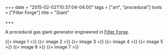 +++
date = "2015-02-02T10:37:04-04:00"
tags = ["art", "procedural"]
tools = ["Filter Forge"]
title = "Giant"

+++

A procedural gas giant generator engineered in [Filter Forge](https://www.filterforge.com/).

{{< image 1 >}}
{{< image 2 >}}
{{< image 3 >}}
{{< image 4 >}}
{{< image 5 >}}
{{< image 6 >}}
{{< image 7 >}}
